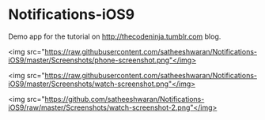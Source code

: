 # Notifications-iOS9
Demo app for the tutorial on http://thecodeninja.tumblr.com blog.

<img src="https://raw.githubusercontent.com/satheeshwaran/Notifications-iOS9/master/Screenshots/phone-screenshot.png"</img>

<img src="https://raw.githubusercontent.com/satheeshwaran/Notifications-iOS9/master/Screenshots/watch-screenshot.png"</img>

<img src="https://github.com/satheeshwaran/Notifications-iOS9/raw/master/Screenshots/watch-screenshot-2.png"</img>
